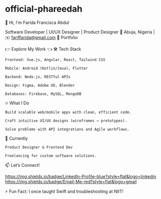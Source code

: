 # official-phareedah
👋 Hi, I'm Farida Francisca Abdul

Software Developer | UI/UX Designer | Product Designer
📍 Abuja, Nigeria | ✉️ fariffarida@gmail.com
🚀 Portfolio

👉 Explore My Work 👈
🛠️ Tech Stack

    Frontend: Vue.js, Angular, React, Tailwind CSS

    Mobile: Android (Kotlin/Java), Flutter

    Backend: Node.js, RESTful APIs

    Design: Figma, Adobe XD, Blender

    Databases: Firebase, MySQL, MongoDB

🔥 What I Do

    Build scalable web/mobile apps with clean, efficient code.

    Craft intuitive UI/UX designs (wireframes → prototypes).

    Solve problems with API integrations and Agile workflows.

🌟 Currently

    Product Designer & Frontend Dev

    Freelancing for custom software solutions.

📫 Let’s Connect!

https://img.shields.io/badge/LinkedIn-Profile-blue?style=flat&logo=linkedin
https://img.shields.io/badge/Email-Me-red?style=flat&logo=gmail

⚡ Fun Fact: I once taught Swift and troubleshooting at NIIT!
